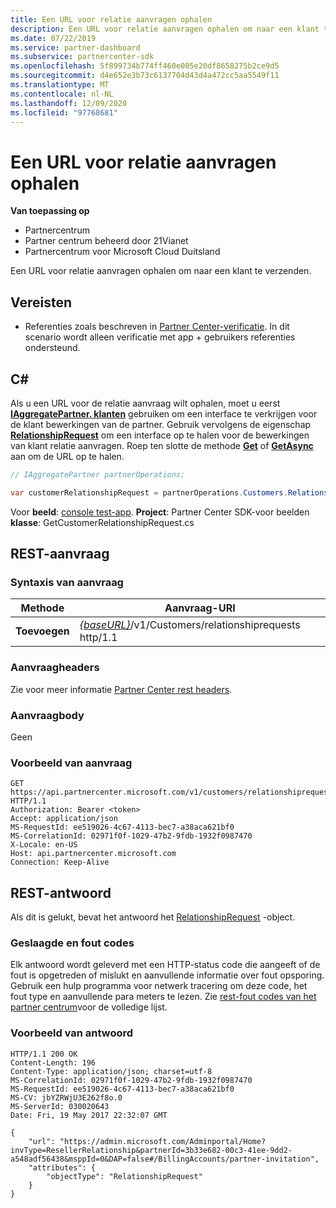 ```yaml
---
title: Een URL voor relatie aanvragen ophalen
description: Een URL voor relatie aanvragen ophalen om naar een klant te verzenden.
ms.date: 07/22/2019
ms.service: partner-dashboard
ms.subservice: partnercenter-sdk
ms.openlocfilehash: 5f899734b774ff460e005e20df8658275b2ce9d5
ms.sourcegitcommit: d4e652e3b73c6137704d43d4a472cc5aa5549f11
ms.translationtype: MT
ms.contentlocale: nl-NL
ms.lasthandoff: 12/09/2020
ms.locfileid: "97768681"
---
```

# <a name="retrieve-a-relationship-request-url"></a>Een URL voor relatie aanvragen ophalen

**Van toepassing op**

- Partnercentrum
- Partner centrum beheerd door 21Vianet
- Partnercentrum voor Microsoft Cloud Duitsland

Een URL voor relatie aanvragen ophalen om naar een klant te verzenden.

## <a name="prerequisites"></a>Vereisten

- Referenties zoals beschreven in [Partner Center-verificatie](partner-center-authentication.md). In dit scenario wordt alleen verificatie met app + gebruikers referenties ondersteund.

## <a name="c"></a>C\#

Als u een URL voor de relatie aanvraag wilt ophalen, moet u eerst [**IAggregatePartner. klanten**](/dotnet/api/microsoft.store.partnercenter.ipartner.customers) gebruiken om een interface te verkrijgen voor de klant bewerkingen van de partner. Gebruik vervolgens de eigenschap [**RelationshipRequest**](/dotnet/api/microsoft.store.partnercenter.customers.icustomercollection.relationshiprequest) om een interface op te halen voor de bewerkingen van klant relatie aanvragen. Roep ten slotte de methode [**Get**](/dotnet/api/microsoft.store.partnercenter.relationshiprequests.icustomerrelationshiprequest.get) of [**GetAsync**](/dotnet/api/microsoft.store.partnercenter.relationshiprequests.icustomerrelationshiprequest.getasync) aan om de URL op te halen.

``` csharp
// IAggregatePartner partnerOperations;

var customerRelationshipRequest = partnerOperations.Customers.RelationshipRequest.Get();
```

Voor **beeld**: [console test-app](console-test-app.md). **Project**: Partner Center SDK-voor beelden **klasse**: GetCustomerRelationshipRequest.cs

## <a name="rest-request"></a>REST-aanvraag

### <a name="request-syntax"></a>Syntaxis van aanvraag

| Methode  | Aanvraag-URI                                                                            |
|---------|----------------------------------------------------------------------------------------|
| **Toevoegen** | [*{baseURL}*](partner-center-rest-urls.md)/v1/Customers/relationshiprequests http/1.1 |

### <a name="request-headers"></a>Aanvraagheaders

Zie voor meer informatie [Partner Center rest headers](headers.md).

### <a name="request-body"></a>Aanvraagbody

Geen

### <a name="request-example"></a>Voorbeeld van aanvraag

```http
GET https://api.partnercenter.microsoft.com/v1/customers/relationshiprequests HTTP/1.1
Authorization: Bearer <token>
Accept: application/json
MS-RequestId: ee519026-4c67-4113-bec7-a38aca621bf0
MS-CorrelationId: 02971f0f-1029-47b2-9fdb-1932f0987470
X-Locale: en-US
Host: api.partnercenter.microsoft.com
Connection: Keep-Alive
```

## <a name="rest-response"></a>REST-antwoord

Als dit is gelukt, bevat het antwoord het [RelationshipRequest](relationships-resources.md#relationshiprequest) -object.

### <a name="response-success-and-error-codes"></a>Geslaagde en fout codes

Elk antwoord wordt geleverd met een HTTP-status code die aangeeft of de fout is opgetreden of mislukt en aanvullende informatie over fout opsporing. Gebruik een hulp programma voor netwerk tracering om deze code, het fout type en aanvullende para meters te lezen. Zie [rest-fout codes van het partner centrum](error-codes.md)voor de volledige lijst.

### <a name="response-example"></a>Voorbeeld van antwoord

```http
HTTP/1.1 200 OK
Content-Length: 196
Content-Type: application/json; charset=utf-8
MS-CorrelationId: 02971f0f-1029-47b2-9fdb-1932f0987470
MS-RequestId: ee519026-4c67-4113-bec7-a38aca621bf0
MS-CV: jbYZRWjU3E262f8o.0
MS-ServerId: 030020643
Date: Fri, 19 May 2017 22:32:07 GMT

{
    "url": "https://admin.microsoft.com/Adminportal/Home?invType=ResellerRelationship&partnerId=3b33e682-00c3-41ee-9dd2-a548adf56438&msppId=0&DAP=false#/BillingAccounts/partner-invitation",
    "attributes": {
        "objectType": "RelationshipRequest"
    }
}
```
